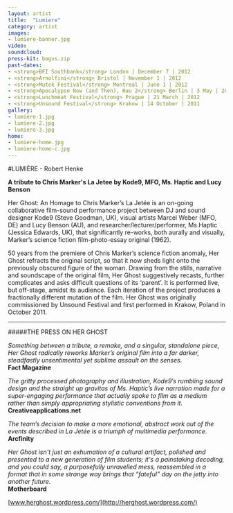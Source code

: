 ```yaml
---
layout: artist
title:  "Lumiere"
category: artist
images:
- lumiere-banner.jpg
video:
soundcloud:
press-kit: bogus.zip 
past-dates:
- <strong>BFI Southbank</strong> London | December 7 | 2012
- <strong>Arnolfini</strong> Bristol | November 1 | 2012 
- <strong>Mutek Festival</strong> Montreal | June 1 | 2012 
- <strong>Apocalypse Now (and Then), Hau 2</strong> Berlin | 3 May | 2012 
- <strong>Lunchmeat Festival</strong> Prague | 21 March | 2012
- <strong>Unsound Festival</strong> Krakow | 14 October | 2011
gallery:
- lumiere-1.jpg
- lumiere-2.jpg
- lumiere-3.jpg
home:
- lumiere-home.jpg
- lumiere-home-c.jpg
---
```


#LUMIÈRE - Robert Henke

**A tribute to Chris Marker's La Jetee by Kode9, MFO, Ms. Haptic and Lucy Benson**

Her Ghost: An Homage to Chris Marker’s La Jetée is an on-going collaborative film-sound performance project between DJ and sound designer Kode9 (Steve Goodman, UK), visual artists Marcel Weber (MFO, DE) and Lucy Benson (AU), and researcher/lecturer/performer, Ms.Haptic (Jessica Edwards, UK), that significantly re-works, both aurally and visually, Marker’s science fiction film-photo-essay original (1962).

50 years from the premiere of Chris Marker’s science fiction anomaly, Her Ghost refracts the original script, so that it now sheds light onto the previously obscured figure of the woman.  Drawing from the stills, narrative and soundscape of the original film, Her Ghost suggestively recasts, further complicates and asks difficult questions of its ‘parent’. It is performed live, but off-stage, amidst its audience. Each iteration of the project produces a fractionally different mutation of the film. Her Ghost was originally commissioned by Unsound Festival and first performed in Krakow, Poland in October 2011.

- - - 

#####THE PRESS ON HER GHOST

*Something between a tribute, a remake, and a singular, standalone piece, Her Ghost radically reworks Marker’s original film into a far darker, steadfastly unsentimental yet sublime assault on the senses.*  
**Fact Magazine**

*The gritty processed photography and illustration, Kode9′s rumbling sound design and the straight up gravitas of Ms. Haptic’s live narration made for a super-engaging performance that actually spoke to film as a medium rather than simply appropriating stylistic conventions from it.*   
**Creativeapplications.net**

*The team’s decision to make a more emotional, abstract work out of the events described in La Jetée is a triumph of multimedia performance.*   
**Arcfinity**

*Her Ghost isn't just an exhumation of a cultural artifact, polished and presented to a new generation of film students; it's a painstaking decoding, and you could say, a purposefully unravelled mess, reassembled in a format that in some strange way brings that “fateful” day on the jetty into another future.*   
**Motherboard**

[www.herghost.wordpress.com/](http://herghost.wordpress.com/)
